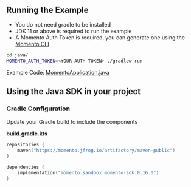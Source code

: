 ## Running the Example

- You do not need gradle to be installed
- JDK 11 or above is required to run the example
- A Momento Auth Token is required, you can generate one using the [Momento CLI](https://github.com/momentohq/momento-cli)


```bash
cd java/
MOMENTO_AUTH_TOKEN=<YOUR AUTH TOKEN> ./gradlew run
```

Example Code: [MomentoApplication.java](lib/src/main/java/momento/client/example/MomentoCacheApplication.java)

## Using the Java SDK in your project

### Gradle Configuration

Update your Gradle build to include the components

**build.gradle.kts**

```kotlin
repositories {
    maven("https://momento.jfrog.io/artifactory/maven-public")
}

dependencies {
    implementation("momento.sandbox:momento-sdk:0.16.0")
}
```
